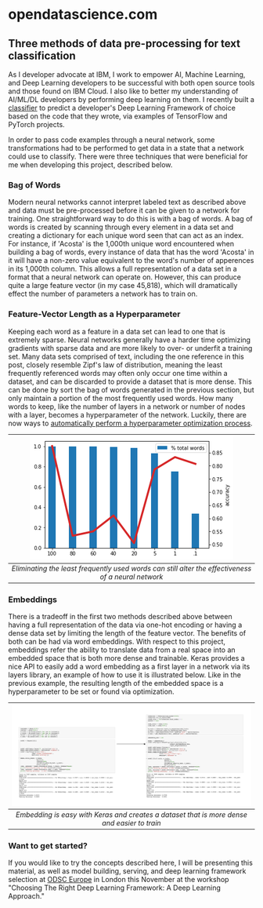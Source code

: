 # opendatascience.com

## Three methods of data pre-processing for text classification
As I developer advocate at IBM, I work to empower AI, Machine Learning, and Deep Learning developers to be successful with both open source tools and those found on IBM Cloud. I also like to better my understanding of AI/ML/DL developers by performing deep learning on them. I recently built a [classifier](https://github.com/PubChimps/dlclassifier) to predict a developer's Deep Learning Framework of choice based on the code that they wrote, via examples of TensorFlow and PyTorch projects.

In order to pass code examples through a neural network, some transformations had to be performed to get data in a state that a network could use to classify. There were three techniques that were beneficial for me when developing this project, described below.

### Bag of Words
Modern neural networks cannot interpret labeled text as described above and data must be pre-processed before it can be given to a network for training. One straightforward way to do this is with a bag of words. A bag of words is created by scanning through every element in a data set and creating a dictionary for each unique word seen that can act as an index. For instance, if 'Acosta' is the 1,000th unique word encountered when building a bag of words, every instance of data that has the word 'Acosta' in it will have a non-zero value equivalent to the word's number of apperences in its 1,000th column. This allows a full representation of a data set in a format that a neural network can operate on. However, this can produce quite a large feature vector (in my case 45,818), which will dramatically effect the number of parameters a network has to train on.

### Feature-Vector Length as a Hyperparameter
Keeping each word as a feature in a data set can lead to one that is extremely sparse. Neural networks generally have a harder time optimizing gradients with sparse data and are more likely to over- or underfit a training set. Many data sets comprised of text, including the one reference in this post, closely resemble Zipf's law of distribution, meaning the least frequently referenced words may often only occur one time within a dataset, and can be discarded to provide a dataset that is more dense. This can be done by sort the bag of words generated in the previous section, but only maintain a portion of the most frequently used words. How many words to keep, like the number of layers in a network or number of nodes with a layer, becomes a hyperparameter of the network. Luckily, there are now ways to [automatically perform a hyperparameter optimization process](https://dataplatform.cloud.ibm.com/docs/content/wsj/analyze-data/ml_dlaas_hpo.html).

| ![bowhpo.png](images/bowhpo.png) | 
|:--:| 
| *Eliminating the least frequently used words can still alter the effectiveness of a neural network* |


### Embeddings
There is a tradeoff in the first two methods described above between having a full representation of the data via one-hot encoding or having a dense data set by limiting the length of the feature vector. The benefits of both can be had via word embeddings. With respect to this project, embeddings refer the ability to translate data from a real space into an embedded space that is both more dense and trainable. Keras provides a nice API to easily add a word embedding as a first layer in a network via its layers library, an example of how to use it is illustrated below. Like in the previous example, the resulting length of the embedded space is a hyperparameter to be set or found via optimization. 

| ![embeddings.jpg](images/embedding.png) | 
|:--:| 
| *Embedding is easy with Keras and creates a dataset that is more dense and easier to train* |


### Want to get started?
If you would like to try the concepts described here, I will be presenting this material, as well as model building, serving, and deep learning framework selection at [ODSC Europe](https://odsc.com/training/portfolio/choosing-the-right-deep-learning-framework-a-deep-learning-approach/) in London this November at the workshop "Choosing The Right Deep Learning Framework: A Deep Learning Approach." 
